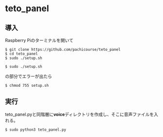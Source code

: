 # teto_panel

## 導入

Raspberry Piのターミナルを開いて

```
$ git clone https://github.com/pachicourse/teto_panel
$ cd teto_panel
$ sudo ./setup.sh 
```

```
$ sudo ./setup.sh
```
の部分でエラーが出たら
```
$ chmod 755 setup.sh
```

## 実行
teto_panel.pyと同階層に**voice**ディレクトリを作成し、そこに音声ファイルを入れる。

```
$ sudo python3 teto_panel.py
```
